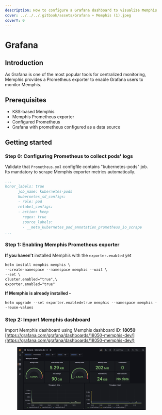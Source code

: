 ```yaml
---
description: How to configure a Grafana dashboard to visualize Memphis metrics
cover: ../../../.gitbook/assets/Grafana + Memphis (1).jpeg
coverY: 0
---
```


# Grafana

## Introduction

As Grafana is one of the most popular tools for centralized monitoring, Memphis provides a Prometheus exporter to enable Grafana users to monitor Memphis.

## Prerequisites

* K8S-based Memphis
* Memphis Prometheus exporter
* Configured Prometheus
* Grafana with prometheus configured as a data source

## Getting started

### Step 0: Configuring Prometheus to collect pods' logs

Validate that `Prometheus.yml` configfile contains "kubernetes-pods" job.\
Its mandatory to scrape Memphis exporter metrics automatically.

```yaml
...
honor_labels: true
      job_name: kubernetes-pods
      kubernetes_sd_configs:
      - role: pod
      relabel_configs:
      - action: keep
        regex: true
        source_labels:
        - __meta_kubernetes_pod_annotation_prometheus_io_scrape
...
```

### Step 1: Enabling Memphis Prometheus exporter

**If you haven't** installed Memphis with the `exporter.enabled` yet&#x20;

```
helm install memphis memphis \
--create-namespace --namespace memphis --wait \
--set \
cluster.enabled="true",\
exporter.enabled="true"
```

**If Memphis is already installed -**

```
helm upgrade --set exporter.enabled=true memphis --namespace memphis --reuse-values
```

### Step 2: Import Memphis dashboard

Import Memphis dashboard using Memphis dashboard ID: **18050**\
[https://grafana.com/grafana/dashboards/18050-memphis-dev/](https://grafana.com/grafana/dashboards/18050-memphis-dev/)

<figure><img src="../../../.gitbook/assets/image (1).png" alt=""><figcaption></figcaption></figure>
